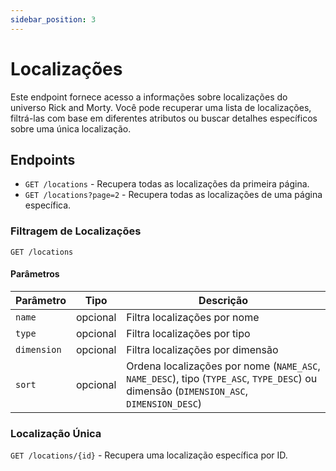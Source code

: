 ```yaml
---
sidebar_position: 3
---
```


# Localizações

Este endpoint fornece acesso a informações sobre localizações do universo Rick and Morty. Você pode recuperar uma lista de localizações, filtrá-las com base em diferentes atributos ou buscar detalhes específicos sobre uma única localização.

## Endpoints

- `GET /locations` - Recupera todas as localizações da primeira página.
- `GET /locations?page=2` - Recupera todas as localizações de uma página específica.

### Filtragem de Localizações

`GET /locations`

#### Parâmetros

| Parâmetro | Tipo | Descrição |
|-----------|------|-------------|
| `name` | opcional | Filtra localizações por nome |
| `type` | opcional | Filtra localizações por tipo |
| `dimension` | opcional | Filtra localizações por dimensão |
| `sort` | opcional | Ordena localizações por nome (`NAME_ASC`, `NAME_DESC`), tipo (`TYPE_ASC`, `TYPE_DESC`) ou dimensão (`DIMENSION_ASC`, `DIMENSION_DESC`) |

### Localização Única

`GET /locations/{id}` - Recupera uma localização específica por ID.